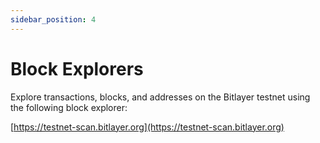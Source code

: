 ```yaml
---
sidebar_position: 4
---
```


# Block Explorers

Explore transactions, blocks, and addresses on the Bitlayer testnet using the following block explorer:

 [https://testnet-scan.bitlayer.org](https://testnet-scan.bitlayer.org)